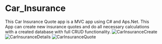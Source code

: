# Car_Insurance
This Car Insurance Quote app is a MVC app using C# and Aps.Net. This App can create new insurance quotes and do all necessary calculations with a created database with full CRUD functionality.
![CarInsuranceCreate](https://user-images.githubusercontent.com/68976585/103809449-60479400-500e-11eb-8b5f-701d730480d6.png)
![CarInsuranceDetails](https://user-images.githubusercontent.com/68976585/103809455-62a9ee00-500e-11eb-89ea-b763301877f1.png)
![CarInsuranceQuote](https://user-images.githubusercontent.com/68976585/103809465-650c4800-500e-11eb-8f96-702d0673028e.png)
